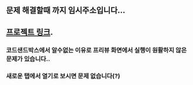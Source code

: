 
## 문제 해결할때 까지 임시주소입니다...

## [프로젝트 링크](http://apresmidi.cloud:3000/).

### 코드샌드박스에서 알수없는 이유로 프리뷰 화면에서 실행이 원활하지 않은 문제가 있습니다.. 

### 새로운 탭에서 열기로 보시면 문제 없습니다(?)


